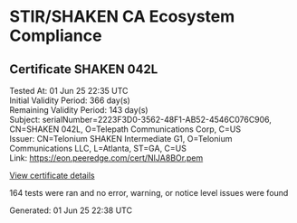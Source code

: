 # STIR/SHAKEN CA Ecosystem Compliance

## Certificate SHAKEN 042L

Tested At: 01 Jun 25 22:35 UTC\
Initial Validity Period: 366 day(s)\
Remaining Validity Period: 143 day(s)\
Subject: serialNumber=2223F3D0-3562-48F1-AB52-4546C076C906, CN=SHAKEN 042L, O=Telepath Communications Corp, C=US\
Issuer: CN=Telonium SHAKEN Intermediate G1, O=Telonium Communications LLC, L=Atlanta, ST=GA, C=US\
Link: https://eon.peeredge.com/cert/NIJA8BOr.pem

[View certificate details](https://x509.io/?cert=MIIDMTCCAtegAwIBAgIQFUsNQ0MPTsqYa3j3dMS9tTAKBggqhkjOPQQDAjB8MQswCQYDVQQGEwJVUzELMAkGA1UECAwCR0ExEDAOBgNVBAcMB0F0bGFudGExJDAiBgNVBAoMG1RlbG9uaXVtIENvbW11bmljYXRpb25zIExMQzEoMCYGA1UEAwwfVGVsb25pdW0gU0hBS0VOIEludGVybWVkaWF0ZSBHMTAeFw0yNDEwMjIyMTA2MjVaFw0yNTEwMjIyMTA3MjVaMHkxCzAJBgNVBAYTAlVTMSUwIwYDVQQKExxUZWxlcGF0aCBDb21tdW5pY2F0aW9ucyBDb3JwMRQwEgYDVQQDEwtTSEFLRU4gMDQyTDEtMCsGA1UEBRMkMjIyM0YzRDAtMzU2Mi00OEYxLUFCNTItNDU0NkMwNzZDOTA2MFkwEwYHKoZIzj0CAQYIKoZIzj0DAQcDQgAEHfDRKN%2BQeZeNl00hxB8%2FynKHSjM066moQ67ccV8uNelEkia9sazGQDiElnnd%2FUM3wYJRP5TA%2FLtx4T6LdzwRTaOCATwwggE4MA4GA1UdDwEB%2FwQEAwIHgDAMBgNVHRMBAf8EAjAAMB0GA1UdDgQWBBT2dkSzCeE4PPXfowdBR0ByiErkaDAfBgNVHSMEGDAWgBSqJLv%2FFHVAeS2Hb%2BgNQXfKu82IsDAXBgNVHSAEEDAOMAwGCmCGSAGG%2FwkBAQQwgaYGA1UdHwSBnjCBmzCBmKA6oDiGNmh0dHBzOi8vYXV0aGVudGljYXRlLWFwaS5pY29uZWN0aXYuY29tL2Rvd25sb2FkL3YxL2NybKJapFgwVjEUMBIGA1UEBxMLQnJpZGdld2F0ZXIxCzAJBgNVBAgTAk5KMRMwEQYDVQQDEwpTVEktUEEgQ1JMMQswCQYDVQQGEwJVUzEPMA0GA1UEChMGU1RJLVBBMBYGCCsGAQUFBwEaBAowCKAGFgQwNDJMMAoGCCqGSM49BAMCA0gAMEUCIAx0rXi0HhxcTEG2Mgb05d4LHRdLw1bb0GiS6chUQHvIAiEA7x3goCpLHXzQJe%2BoHy9WIlOo9f%2BkWjOulc4POYq78to%3D)

164 tests were ran and no error, warning, or notice level issues were found


Generated: 01 Jun 25 22:38 UTC